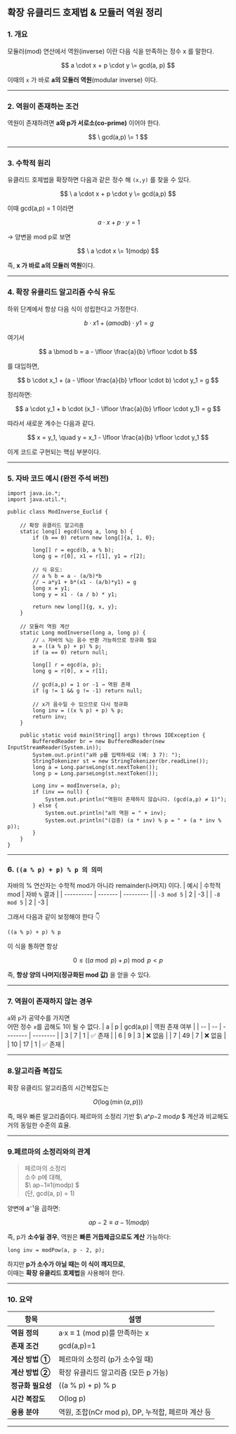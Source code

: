 ## 확장 유클리드 호제법 & 모듈러 역원 정리

### 1. 개요

모듈러(mod) 연산에서 역원(inverse) 이란
다음 식을 만족하는 정수 x 를 말한다.

$$
a \cdot x + p \cdot y \= gcd(a, p)
$$

이때의 `x` 가 바로 **a의 모듈러 역원**(modular inverse) 이다.

---

### 2. 역원이 존재하는 조건

역원이 존재하려면 **a와 p가 서로소(co-prime)** 이어야 한다.

$$
\ gcd(a,p) \= 1
$$

---

### 3. 수학적 원리

유클리드 호제법을 확장하면
다음과 같은 정수 해 `(x,y)` 를 찾을 수 있다.

$$
\ a \cdot x + p \cdot y \= gcd(a,p)
$$

이때 gcd(a,p) = 1 이라면

$$
\ a \cdot x + p \cdot y = 1
$$

→ 양변을 mod p로 보면

$$
\ a \cdot x \= 1(modp)
$$

즉, **x 가 바로 a의 모듈러 역원**이다.

---

### 4. 확장 유클리드 알고리즘 수식 유도
하위 단계에서 항상 다음 식이 성립한다고 가정한다.

$$
\ b \cdot x1+ (a mod b) \cdot y1 = g
$$

여기서

$$
a \bmod b = a - \lfloor \frac{a}{b} \rfloor \cdot b
$$

를 대입하면,

$$
b \cdot x_1 + (a - \lfloor \frac{a}{b} \rfloor \cdot b) \cdot y_1 = g
$$

정리하면:

$$
a \cdot y_1 + b \cdot (x_1 - \lfloor \frac{a}{b} \rfloor \cdot y_1) = g
$$

따라서 새로운 계수는 다음과 같다.

$$
x = y_1, \quad y = x_1 - \lfloor \frac{a}{b} \rfloor \cdot y_1
$$

이게 코드로 구현되는 핵심 부분이다.

---

### 5. 자바 코드 예시 (완전 주석 버전)
```
import java.io.*;
import java.util.*;

public class ModInverse_Euclid {

    // 확장 유클리드 알고리즘
    static long[] egcd(long a, long b) {
        if (b == 0) return new long[]{a, 1, 0};

        long[] r = egcd(b, a % b);
        long g = r[0], x1 = r[1], y1 = r[2];

        // 식 유도:
        // a % b = a - (a/b)*b
        // → a*y1 + b*(x1 - (a/b)*y1) = g
        long x = y1;
        long y = x1 - (a / b) * y1;

        return new long[]{g, x, y};
    }

    // 모듈러 역원 계산
    static Long modInverse(long a, long p) {
        // ⚠️ 자바의 %는 음수 반환 가능하므로 정규화 필요
        a = ((a % p) + p) % p;
        if (a == 0) return null;

        long[] r = egcd(a, p);
        long g = r[0], x = r[1];

        // gcd(a,p) = 1 or -1 → 역원 존재
        if (g != 1 && g != -1) return null;

        // x가 음수일 수 있으므로 다시 정규화
        long inv = ((x % p) + p) % p;
        return inv;
    }

    public static void main(String[] args) throws IOException {
        BufferedReader br = new BufferedReader(new InputStreamReader(System.in));
        System.out.print("a와 p를 입력하세요 (예: 3 7): ");
        StringTokenizer st = new StringTokenizer(br.readLine());
        long a = Long.parseLong(st.nextToken());
        long p = Long.parseLong(st.nextToken());

        Long inv = modInverse(a, p);
        if (inv == null) {
            System.out.println("역원이 존재하지 않습니다. (gcd(a,p) ≠ 1)");
        } else {
            System.out.println("a의 역원 = " + inv);
            System.out.println("(검증) (a * inv) % p = " + (a * inv % p));
        }
    }
}
```

---

### 6. `((a % p) + p) % p 의 의미`
자바의 % 연산자는 수학적 mod가 아니라 remainder(나머지) 이다.
| 예시         | 수학적 mod | 자바 `%` 결과 |
| ---------- | ------- | --------- |
| `-3 mod 5` | 2       | -3        |
| `-8 mod 5` | 2       | -3        |

그래서 다음과 같이 보정해야 한다 👇
```
((a % p) + p) % p
```

이 식을 통하면 항상

$$
0 \le ((a \bmod p) + p) \bmod p < p
$$

즉, **항상 양의 나머지(정규화된 mod 값)** 을 얻을 수 있다.

---

### 7. 역원이 존재하지 않는 경우
`a`와 `p`가 공약수를 가지면  
어떤 정수 `x`를 곱해도 1이 될 수 없다.
| a  | p  | gcd(a,p) | 역원 존재 여부 |
| -- | -- | -------- | -------- |
| 3  | 7  | 1        | ✅ 존재     |
| 6  | 9  | 3        | ❌ 없음     |
| 7  | 49 | 7        | ❌ 없음     |
| 10 | 17 | 1        | ✅ 존재     |

---

### 8.알고리즘 복잡도
확장 유클리드 알고리즘의 시간복잡도는

$$
O(\log(\min(a, p)))
$$

즉, 매우 빠른 알고리즘이다.
페르마의 소정리 기반 
$\ 𝑎^𝑝−2 mod 𝑝 $ 
계산과 비교해도 거의 동일한 수준의 효율.

---

### 9.페르마의 소정리와의 관계
> 페르마의 소정리  
> 소수 p에 대해,  
> $\ ap−1≡1(modp) $  
> (단, gcd(a, p) = 1)

양변에 a⁻¹을 곱하면:

$$
\ ap−2≡a−1(modp)
$$

즉, p가 **소수일 경우**,
역원은 **빠른 거듭제곱으로도 계산** 가능하다:

```
long inv = modPow(a, p - 2, p);
```

하지만 **p가 소수가 아닐 때는 이 식이 깨지므로**,  
이때는 **확장 유클리드 호제법**을 사용해야 한다.

---

### 10. 요약
| 항목          | 설명                                   |
| ----------- | ------------------------------------ |
| **역원 정의**   | a·x ≡ 1 (mod p)를 만족하는 x              |
| **존재 조건**   | gcd(a,p)=1                           |
| **계산 방법 ①** | 페르마의 소정리 (p가 소수일 때)                  |
| **계산 방법 ②** | 확장 유클리드 알고리즘 (모든 p 가능)               |
| **정규화 필요성** | ((a % p) + p) % p                    |
| **시간 복잡도**  | O(log p)                             |
| **응용 분야**   | 역원, 조합(nCr mod p), DP, 누적합, 페르마 계산 등 |

---
